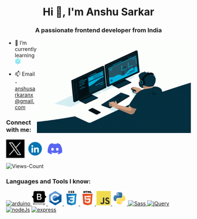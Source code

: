 <h1 align="center">Hi 👋, I'm Anshu Sarkar</h1>
<h3 align="center">A passionate frontend developer from India</h3>
<p><img src="https://github.com/AnshuSarkarANX/AnshuSarkarANX/blob/main/coding.gif" alt="gif" height="255" width="420" align="right"></p>

- 🌱 I’m currently learning ![React Js](React-icon.png)

- 📫 Email - anshusarkaranx@gmail.com

<h3 align="left">Connect with me:</h3>
<p align="left">
<a href="https://twitter.com/anshu7anx" target="blank"><img align="center" src="https://github.com/AnshuSarkarANX/AnshuSarkarANX/blob/main/twitter_logo.gif" alt="gif" height="50" width="50" /></a>
<a href="https://linkedin.com/in/anshu-sarkar/" target="blank"><img align="center" src="https://github.com/AnshuSarkarANX/AnshuSarkarANX/blob/main/Linked_in.gif" alt="gif" height="50" width="50" /></a>
<a href="https://discord.com/users/670951225512165376/" target="blank"><img align="center" src="https://github.com/AnshuSarkarANX/AnshuSarkarANX/blob/main/372108630_DISCORD_LOGO_1080.gif" alt="gif" height="50" width="50" /></a>
</p>

![Views-Count](https://komarev.com/ghpvc/?username=AnshuSarkarANX&color=blueviolet&style=flat&label=Total+Visitors)

<h3 align="left">Languages and Tools I know:</h3>
<p align="left"> <a href="https://www.arduino.cc/" target="_blank" rel="noreferrer"> <img src="https://cdn.worldvectorlogo.com/logos/arduino-1.svg" alt="arduino" width="40" height="40"/> </a> <a href="https://getbootstrap.com" target="_blank" rel="noreferrer"> <img src="https://raw.githubusercontent.com/devicons/devicon/master/icons/bootstrap/bootstrap-plain-wordmark.svg" alt="bootstrap" width="40" height="40"/> </a> <a href="https://www.cprogramming.com/" target="_blank" rel="noreferrer"> <img src="https://raw.githubusercontent.com/devicons/devicon/master/icons/c/c-original.svg" alt="c" width="40" height="40"/> </a> <a href="https://www.w3schools.com/css/" target="_blank" rel="noreferrer"> <img src="https://raw.githubusercontent.com/devicons/devicon/master/icons/css3/css3-original-wordmark.svg" alt="css3" width="40" height="40"/> </a> <a href="https://www.w3.org/html/" target="_blank" rel="noreferrer"> <img src="https://raw.githubusercontent.com/devicons/devicon/master/icons/html5/html5-original-wordmark.svg" alt="html5" width="40" height="40"/> </a> <a href="https://developer.mozilla.org/en-US/docs/Web/JavaScript" target="_blank" rel="noreferrer"> <img src="https://raw.githubusercontent.com/devicons/devicon/master/icons/javascript/javascript-original.svg" alt="javascript" width="40" height="40"/> </a> <a href="https://www.python.org" target="_blank" rel="noreferrer"> <img src="https://raw.githubusercontent.com/devicons/devicon/master/icons/python/python-original.svg" alt="python" width="40" height="40"/> </a> <a href="https://sass-lang.com/" target="_blank" rel="noreferrer"> <img src="https://sass-lang.com/assets/img/logos/logo-b6e1ef6e.svg" alt="Sass" width="40" height="40"/> </a><a href="https://jquery.com/" target="_blank" rel="noreferrer"><img src="https://avatars.githubusercontent.com/u/70142?s=200&v=4" alt="jQuery" width="40" height="40"/></a> </a><a href="https://nodejs.org/en/" target="_blank" rel="noreferrer"><img src="https://nodejs.org/static/images/logo.svg" alt="nodeJs" width="40" height="40"/></a> <a href="https://expressjs.com/" target="_blank" rel="noreferrer"><img src="https://expressjs.com/images/express-facebook-share.png" alt="express" width="100" height="35"/></a></p>
